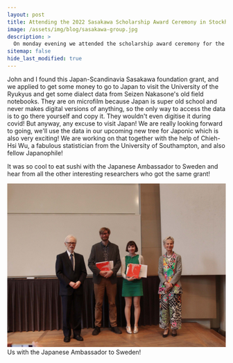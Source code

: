 ```yaml
---
layout: post
title: Attending the 2022 Sasakawa Scholarship Award Ceremony in Stockholm
image: /assets/img/blog/sasakawa-group.jpg
description: >
  On monday evening we attended the scholarship award ceremony for the Scandinavia-Japan Sasakawa foundation. We got to meet the Japanese Ambassador to Sweden! It was awesome😀
sitemap: false
hide_last_modified: true
---
```


John and I found this Japan-Scandinavia Sasakawa foundation grant, and we applied to get some money to go to Japan to visit the University of the Ryukyus and get some dialect data from Seizen Nakasone's old field notebooks. They are on microfilm because Japan is super old school and never makes digital versions of anything, so the only way to access the data is to go there yourself and copy it. They wouldn't even digitise it during covid! But anyway, any excuse to visit Japan! We are really looking forward to going, we'll use the data in our upcoming new tree for Japonic which is also very exciting! We are working on that together with the help of Chieh-Hsi Wu, a fabulous statistician from the University of Southampton, and also fellow Japanophile!

It was so cool to eat sushi with the Japanese Ambassador to Sweden and hear from all the other interesting researchers who got the same grant!

![](/assets/img/blog/sasakawa-individual.jpg)
Us with the Japanese Ambassador to Sweden!
